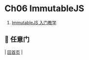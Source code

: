 # Ch06 ImmutableJS

1. [ImmutableJS 入门教学](https://github.com/kdchang/reactjs101/blob/master/Ch06/react-immutable-introduction.md)

## :door: 任意门
| [回首页](https://github.com/kdchang/reactjs101) |
